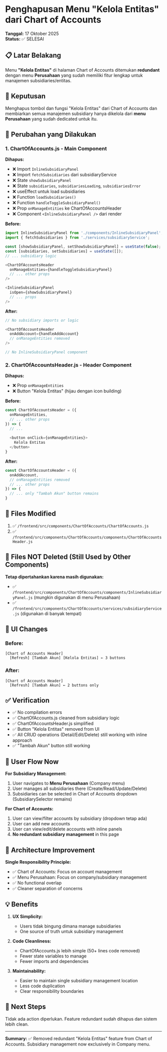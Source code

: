 # Penghapusan Menu "Kelola Entitas" dari Chart of Accounts

**Tanggal:** 17 Oktober 2025  
**Status:** ✅ SELESAI

## 📋 Latar Belakang

Menu **"Kelola Entitas"** di halaman Chart of Accounts ditemukan **redundant** dengan menu **Perusahaan** yang sudah memiliki fitur lengkap untuk manajemen subsidiaries/entitas.

## 🎯 Keputusan

Menghapus tombol dan fungsi "Kelola Entitas" dari Chart of Accounts dan membiarkan semua manajemen subsidiary hanya dikelola dari **menu Perusahaan** yang sudah dedicated untuk itu.

## 🔧 Perubahan yang Dilakukan

### 1. **ChartOfAccounts.js** - Main Component
**Dihapus:**
- ❌ Import `InlineSubsidiaryPanel`
- ❌ Import `fetchSubsidiaries` dari subsidiaryService
- ❌ State `showSubsidiaryPanel`
- ❌ State `subsidiaries`, `subsidiariesLoading`, `subsidiariesError`
- ❌ useEffect untuk load subsidiaries
- ❌ Function `loadSubsidiaries()`
- ❌ Function `handleToggleSubsidiaryPanel()`
- ❌ Prop `onManageEntities` ke ChartOfAccountsHeader
- ❌ Component `<InlineSubsidiaryPanel />` dari render

**Before:**
```javascript
import InlineSubsidiaryPanel from './components/InlineSubsidiaryPanel';
import { fetchSubsidiaries } from './services/subsidiaryService';

const [showSubsidiaryPanel, setShowSubsidiaryPanel] = useState(false);
const [subsidiaries, setSubsidiaries] = useState([]);
// ... subsidiary logic

<ChartOfAccountsHeader
  onManageEntities={handleToggleSubsidiaryPanel}
  // ... other props
/>

<InlineSubsidiaryPanel
  isOpen={showSubsidiaryPanel}
  // ... props
/>
```

**After:**
```javascript
// No subsidiary imports or logic

<ChartOfAccountsHeader
  onAddAccount={handleAddAccount}
  // onManageEntities removed
/>

// No InlineSubsidiaryPanel component
```

### 2. **ChartOfAccountsHeader.js** - Header Component
**Dihapus:**
- ❌ Prop `onManageEntities`
- ❌ Button "Kelola Entitas" (hijau dengan icon building)

**Before:**
```javascript
const ChartOfAccountsHeader = ({ 
  onManageEntities,
  // ... other props
}) => {
  // ...
  
  <button onClick={onManageEntities}>
    Kelola Entitas
  </button>
}
```

**After:**
```javascript
const ChartOfAccountsHeader = ({ 
  onAddAccount,
  // onManageEntities removed
  // ... other props
}) => {
  // ... only "Tambah Akun" button remains
}
```

## 📁 Files Modified

1. ✅ `/frontend/src/components/ChartOfAccounts/ChartOfAccounts.js`
2. ✅ `/frontend/src/components/ChartOfAccounts/components/ChartOfAccountsHeader.js`

## 📁 Files NOT Deleted (Still Used by Other Components)

**Tetap dipertahankan karena masih digunakan:**
- ✅ `/frontend/src/components/ChartOfAccounts/components/InlineSubsidiaryPanel.js` (mungkin digunakan di menu Perusahaan)
- ✅ `/frontend/src/components/ChartOfAccounts/services/subsidiaryService.js` (digunakan di banyak tempat)

## 🎨 UI Changes

### Before:
```
[Chart of Accounts Header]
  [Refresh] [Tambah Akun] [Kelola Entitas] ← 3 buttons
```

### After:
```
[Chart of Accounts Header]
  [Refresh] [Tambah Akun] ← 2 buttons only
```

## ✅ Verification

- ✅ No compilation errors
- ✅ ChartOfAccounts.js cleaned from subsidiary logic
- ✅ ChartOfAccountsHeader.js simplified
- ✅ Button "Kelola Entitas" removed from UI
- ✅ All CRUD operations (Detail/Edit/Delete) still working with inline approach
- ✅ "Tambah Akun" button still working

## 🔄 User Flow Now

**For Subsidiary Management:**
1. User navigates to **Menu Perusahaan** (Company menu)
2. User manages all subsidiaries there (Create/Read/Update/Delete)
3. Subsidiaries can be selected in Chart of Accounts dropdown (SubsidiarySelector remains)

**For Chart of Accounts:**
1. User can view/filter accounts by subsidiary (dropdown tetap ada)
2. User can add new accounts
3. User can view/edit/delete accounts with inline panels
4. **No redundant subsidiary management** in this page

## 📝 Architecture Improvement

**Single Responsibility Principle:**
- ✅ Chart of Accounts: Focus on account management
- ✅ Menu Perusahaan: Focus on company/subsidiary management
- ✅ No functional overlap
- ✅ Cleaner separation of concerns

## 💡 Benefits

1. **UX Simplicity:**
   - Users tidak bingung dimana manage subsidiaries
   - One source of truth untuk subsidiary management

2. **Code Cleanliness:**
   - ChartOfAccounts.js lebih simple (50+ lines code removed)
   - Fewer state variables to manage
   - Fewer imports and dependencies

3. **Maintainability:**
   - Easier to maintain single subsidiary management location
   - Less code duplication
   - Clear responsibility boundaries

## 🚀 Next Steps

Tidak ada action diperlukan. Feature redundant sudah dihapus dan sistem lebih clean.

---

**Summary:** ✅ Removed redundant "Kelola Entitas" feature from Chart of Accounts. Subsidiary management now exclusively in Company menu.
